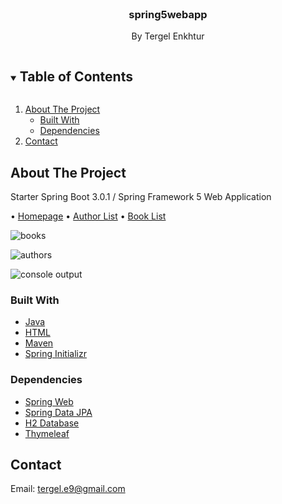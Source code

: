 <!-- PROJECT -->
<br />
<p align="center">
    <h3 align="center">spring5webapp</h3>
    <p align="center">
        By Tergel Enkhtur
    </p>
</p>

<!-- TABLE OF CONTENTS -->
<details open="open">
  <summary><h2 style="display: inline-block">Table of Contents</h2></summary>
  <ol>
    <li>
      <a href="#about-the-project">About The Project</a>
      <ul>
        <li><a href="#built-with">Built With</a></li>
        <li><a href="#dependencies">Dependencies</a></li>
      </ul>
    </li>
    <li><a href="#contact">Contact</a></li>
  </ol>
</details>

<!-- ABOUT THE PROJECT -->
## About The Project

Starter Spring Boot 3.0.1 / Spring Framework 5 Web Application

•	[Homepage](https://tergelenkhtur.github.io/spring5webapp/)
•	[Author List](https://tergelenkhtur.github.io/spring5webapp/src/main/resources/templates/authors/list.html)
•	[Book List](https://tergelenkhtur.github.io/spring5webapp/src/main/resources/templates/books/list.html)

![books](https://user-images.githubusercontent.com/78391043/211244310-f6915b34-3fdd-4009-b983-188297b86b68.png)

![authors](https://user-images.githubusercontent.com/78391043/211242687-7a3d579f-5195-4f08-a6f3-527e6a585776.png)

![console output](https://user-images.githubusercontent.com/78391043/211244320-ace98507-8fce-45bf-9582-503a35b39342.png)

### Built With

* [Java](https://www.java.com/en/)
* [HTML](https://html.spec.whatwg.org)
* [Maven](https://mvnrepository.com)
* [Spring Initializr](https://start.spring.io)

### Dependencies

* [Spring Web](https://mvnrepository.com/artifact/org.springframework/spring-web)
* [Spring Data JPA](https://mvnrepository.com/artifact/org.springframework.data/spring-data-jpa)
* [H2 Database](https://mvnrepository.com/artifact/com.h2database/h2)
* [Thymeleaf](https://mvnrepository.com/artifact/org.thymeleaf/thymeleaf)


<!-- CONTACT -->
## Contact

Email: [tergel.e9@gmail.com](mailto:tergel.e9@gmail.com)
